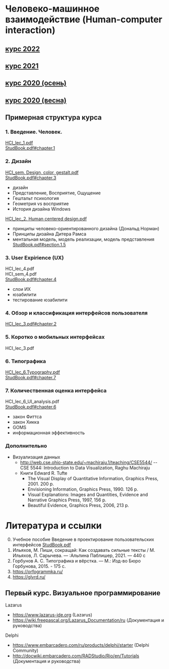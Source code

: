 # Человеко-машинное взаимодействие (Human-computer interaction)

## [курс 2022](2022/readme.md)
## [курс 2021](https://github.com/ivtipm/HCI/blob/master/2021-spring/readme.md)
## [курс 2020 (осень)](https://github.com/ivtipm/HCI/blob/master/tasks-2020-fall/tasks-2020-fall.md)
## [курс 2020 (весна)](https://github.com/ivtipm/HCI/blob/master/Tasks-2020-spring/Tasks.%202020-spring.md)

## Примерная структура курса

### 1. Введение. Человек.
[HCI_lec_1.pdf](https://raw.githubusercontent.com/ivtipm/HCI/master/HCI_lec_1.pdf) \
[StudBook.pdf#chapter.1](https://raw.githubusercontent.com/ivtipm/HCI/master/StudBook.pdf#chapter.1)



### 2. Дизайн
[HCI_sem. Design, color, gestalt.pdf](https://raw.githubusercontent.com/ivtipm/HCI/master/HCI_sem.%20Design%2C%20color%2C%20gestalt.pdf) \
[StudBook.pdf#chapter.3](https://raw.githubusercontent.com/ivtipm/HCI/master/StudBook.pdf#chapter.3)
   * дизайн
   * Представление, Восприятие, Ощущение
   * Гештальт психология
   * Геометрия vs восприятие
   * История дизайна Windows

[HCI_lec_2. Human centered design.pdf](https://raw.githubusercontent.com/ivtipm/HCI/master/HCI_lec_2.%20Human%20centered%20design.pdf)
   * принципы человеко-ориентированного дизайна (Дональд Норман)
   * Принципы дизайна Дитера Рамса
   * ментальная модель, модель реализации, модель представления [StudBook.pdf#section.1.5](https://raw.githubusercontent.com/ivtipm/HCI/master/StudBook.pdf#section.1.5)


### 3. User Expirience (UX)
HCI_lec_4.pdf \
HCI_sem_4.pdf \
[StudBook.pdf#chapter.4](https://raw.githubusercontent.com/ivtipm/HCI/master/StudBook.pdf#chapter.4)
   * слои ИХ
   * юзабилити
   * тестирование юзабилити
   
   
### 4. Обзор и классификация интерфейсов пользователя
[HCI_lec_3.pdf#chapter.2](https://raw.githubusercontent.com/ivtipm/HCI/master/StudBook.pdf#chapter.2)


### 5. Коротко о мобильных интерфейсах
HCI_lec_3.pdf

### 6. Типографика
[HCI_lec_6.Typography.pdf](https://raw.githubusercontent.com/ivtipm/HCI/master/HCI_lec_6.%20Typography.pdf) \
[StudBook.pdf#chapter.7](https://raw.githubusercontent.com/ivtipm/HCI/master/StudBook.pdf#chapter.7) 


### 7. Количественная оценка интерфейса
HCI_lec_6_UI_analysis.pdf \
[StudBook.pdf#chapter.6](https://raw.githubusercontent.com/ivtipm/HCI/master/StudBook.pdf#chapter.6) 
  * закон Фиттса
  * закон Хикка
  * GOMS
  * информационная эффективность

### Дополнительно
- Визуализация данных
  - http://web.cse.ohio-state.edu/~machiraju.1/teaching/CSE5544/ -- CSE 5544: Introduction to Data Visualization, Raghu Machiraju
  - Книги Edward R. Tufte
    - The Visual Display of Quantitative Information, Graphics Press, 2001. 200 p.
    - Envisioning Information, Graphics Press, 1990. 126 p.
    - Visual Explanations: Images and Quantities, Evidence and Narrative Graphics Press, 1997, 156 p.
    - Beautiful Evidence, Graphics Press, 2006, 213 p.

# Литература и ссылки
0. Учебное пособие Введение в проектирование пользовательских интерфейсов [StudBook.pdf](https://raw.githubusercontent.com/ivtipm/HCI/master/StudBook.pdf)
1. Ильяхов, М. Пиши, сокращай: Как создавать сильные тексты / М. Ильяхов, Л. Сарычева. — :Альпина Паблишер, 2021. — 440 c
1. Горбунов А. С. Типографика и вёрстка. — М.: Изд-во Бюро Горбунова, 2015. - 175 c.
1. https://orfogrammka.ru/
1. https://glvrd.ru/


## Первый курс. Визуальное программирование

Lazarus
- https://www.lazarus-ide.org (Lazarus)
- https://wiki.freepascal.org/Lazarus_Documentation/ru (Документация и руководства)

Delphi
- https://www.embarcadero.com/ru/products/delphi/starter (Delphi Community)
- http://docwiki.embarcadero.com/RADStudio/Rio/en/Tutorials (Документация и руководства)
